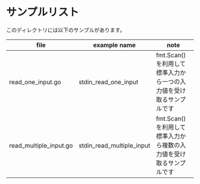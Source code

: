 # サンプルリスト

このディレクトリには以下のサンプルがあります。

| file                   | example name              | note                                                                |
| ---------------------- | ------------------------- | ------------------------------------------------------------------- |
| read_one_input.go      | stdin_read_one_input      | fmt.Scan() を利用して標準入力から一つの入力値を受け取るサンプルです |
| read_multiple_input.go | stdin_read_multiple_input | fmt.Scan() を利用して標準入力から複数の入力値を受け取るサンプルです |
